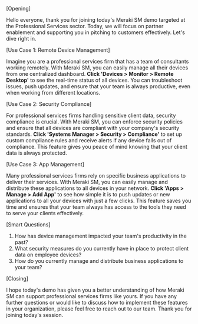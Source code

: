 [Opening]

Hello everyone, thank you for joining today's Meraki SM demo targeted at the Professional Services sector. Today, we will focus on partner enablement and supporting you in pitching to customers effectively. Let's dive right in.

[Use Case 1: Remote Device Management]

Imagine you are a professional services firm that has a team of consultants working remotely. With Meraki SM, you can easily manage all their devices from one centralized dashboard. **Click 'Devices > Monitor > Remote Desktop'** to see the real-time status of all devices. You can troubleshoot issues, push updates, and ensure that your team is always productive, even when working from different locations.

[Use Case 2: Security Compliance]

For professional services firms handling sensitive client data, security compliance is crucial. With Meraki SM, you can enforce security policies and ensure that all devices are compliant with your company's security standards. **Click 'Systems Manager > Security > Compliance'** to set up custom compliance rules and receive alerts if any device falls out of compliance. This feature gives you peace of mind knowing that your client data is always protected.

[Use Case 3: App Management]

Many professional services firms rely on specific business applications to deliver their services. With Meraki SM, you can easily manage and distribute these applications to all devices in your network. **Click 'Apps > Manage > Add App'** to see how simple it is to push updates or new applications to all your devices with just a few clicks. This feature saves you time and ensures that your team always has access to the tools they need to serve your clients effectively.

[Smart Questions]

1. How has device management impacted your team's productivity in the past?
2. What security measures do you currently have in place to protect client data on employee devices?
3. How do you currently manage and distribute business applications to your team?

[Closing]

I hope today's demo has given you a better understanding of how Meraki SM can support professional services firms like yours. If you have any further questions or would like to discuss how to implement these features in your organization, please feel free to reach out to our team. Thank you for joining today's session.